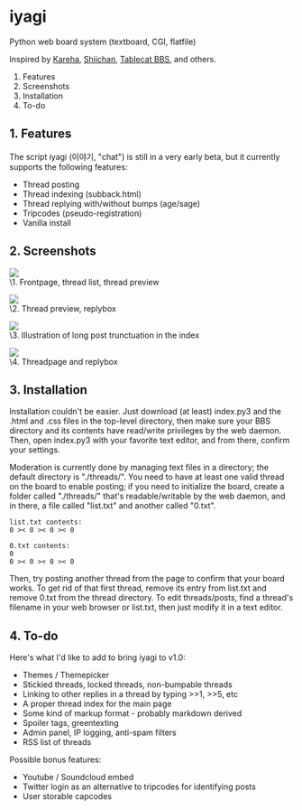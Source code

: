 # iyagi
Python web board system (textboard, CGI, flatfile)

Inspired by [Kareha](http://wakaba.c3.cx/s/web/wakaba_kareha), 
[Shiichan](https://wakaba.c3.cx/shii/shiichan), [Tablecat BBS](http://tablecat.ipyo.heliohost.org/bbs/), 
and others. 

1. Features
2. Screenshots
3. Installation
4. To-do 

## 1. Features
The script iyagi (이야기,  "chat") is still in a very early beta, but it currently supports the following features:
- Thread posting
- Thread indexing (subback.html)
- Thread replying with/without bumps (age/sage)
- Tripcodes (pseudo-registration)
- Vanilla install

## 2. Screenshots
<a href="https://i.imgur.com/p00emB2.png"><img src="https://i.imgur.com/p00emB2m.png"></a><br>
\1. Frontpage, thread list, thread preview

<a href="https://i.imgur.com/NG91EX1.png"><img src="https://i.imgur.com/NG91EX1m.png"></a><br>
\2. Thread preview, replybox

<a href="https://i.imgur.com/ayTsqqD.png"><img src="https://i.imgur.com/ayTsqqDm.png"></a><br>
\3. Illustration of long post trunctuation in the index

<a href="https://i.imgur.com/1YUESsM.png"><img src="https://i.imgur.com/1YUESsMm.png"></a><br>
\4. Threadpage and replybox 

## 3. Installation
Installation couldn't be easier. Just download (at least) index.py3 and the .html and .css files in the top-level directory, then make sure your BBS directory and its contents have read/write privileges by the web daemon. Then, open index.py3 with your favorite text editor, and from there, confirm your settings. 

Moderation is currently done by managing text files in a directory; the default directory is "./threads/". You need to have at least one valid thread on the board to enable posting; if you need to initialize the board, create a folder called "./threads/" that's readable/writable by the web daemon, and in there, a file called "list.txt" and another called "0.txt".

    list.txt contents:
    0 >< 0 >< 0 >< 0 
      
    0.txt contents:
    0
    0 >< 0 >< 0 >< 0
    
  Then, try posting another thread from the page to confirm that your board works. To get rid of that first thread, remove its entry from list.txt and remove 0.txt from the thread directory. To edit threads/posts, find a thread's filename in your web browser or list.txt, then just modify it in a text editor. 

## 4. To-do 
Here's what I'd like to add to bring iyagi to v1.0:
- Themes / Themepicker
- Stickied threads, locked threads, non-bumpable threads
- Linking to other replies in a thread by typing >>1, >>5, etc
- A proper thread index for the main page
- Some kind of markup format - probably markdown derived
- Spoiler tags, greentexting
- Admin panel, IP logging, anti-spam filters
- RSS list of threads

Possible bonus features:
- Youtube / Soundcloud embed
- Twitter login as an alternative to tripcodes for identifying posts 
- User storable capcodes
